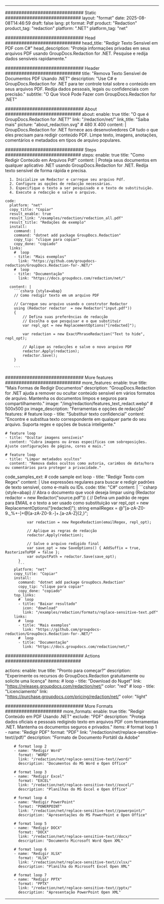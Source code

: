 
---
############################# Static ############################
layout: "format"
date:  2025-08-08T14:46:59
draft: false
lang: pt
format: Pdf
product: "Redaction"
product_tag: "redaction"
platform: ".NET"
platform_tag: "net"

############################# Head ############################
head_title: "Redigir Texto Sensível em PDF com C#"
head_description: "Proteja informações privadas em seus arquivos PDF usando GroupDocs.Redaction for .NET. Pesquise e redija dados sensíveis rapidamente."

############################# Header ############################
title: "Remova Texto Sensível de Documentos PDF Usando .NET" 
description: "Use C# e GroupDocs.Redaction for .NET para ter controle total sobre o conteúdo em seus arquivos PDF. Redija dados pessoais, legais ou confidenciais com precisão."
subtitle: "O Que Você Pode Fazer com GroupDocs.Redaction for .NET" 

############################# About ############################
about:
    enable: true
    title: "O que é GroupDocs.Redaction for .NET?"
    link: "/redaction/net/"
    link_title: "Saiba mais"
    picture: "about_redaction.svg" # 480 X 400
    content: |
       GroupDocs.Redaction for .NET fornece aos desenvolvedores C# tudo o que eles precisam para redigir conteúdo PDF. Limpe texto, imagens, anotações, comentários e metadados em tipos de arquivo populares.

############################# Steps ############################
steps:
    enable: true
    title: "Como Redigir Conteúdo em Arquivos Pdf"
    content: |
      Proteja seus documentos em qualquer aplicativo .NET usando GroupDocs.Redaction for .NET. Redija texto sensível de forma rápida e precisa.
      
      1. Inicialize um Redactor e carregue seu arquivo Pdf.
      2. Configure as opções de redacção necessárias.
      3. Especifique o texto a ser pesquisado e o texto de substituição.
      4. Execute a redacção e salve o arquivo.
   
    code:
      platform: "net"
      copy_title: "Copiar"
      result_enable: true
      result_link: "/examples/redaction/redaction_all.pdf"
      result_title: "Redações de exemplo"
      install:
        command: |
        command: "dotnet add package GroupDocs.Redaction"
        copy_tip: "clique para copiar"
        copy_done: "copiado"
      links:
        #  loop
        - title: "Mais exemplos"
          link: "https://github.com/groupdocs-redaction/GroupDocs.Redaction-for-.NET/"
        #  loop
        - title: "Documentação"
          link: "https://docs.groupdocs.com/redaction/net/"
          
      content: |
        ```csharp {style=abap}
        // Como redigir texto em um arquivo PDF

        // Carregue seu arquivo usando o construtor Redactor
        using (Redactor redactor  = new Redactor("input.pdf"))
        {
            // Defina suas preferências de redacção
            // Escolha o que pesquisar e o que substituir
            var repl_opt = new ReplacementOptions("[redacted]");
            
            var redaction = new ExactPhraseRedaction("Text to hide", repl_opt);

            // Aplique as redacções e salve o novo arquivo PDF
            redactor.Apply(redaction);
            redactor.Save();
        }
        
        ```            


############################# More features ############################
more_features:
  enable: true
  title: "Mais Formas de Redigir Documentos"
  description: "GroupDocs.Redaction for .NET ajuda a remover ou ocultar conteúdo sensível em vários formatos de arquivo. Mantenha os documentos limpos e seguros para compartilhamento."
  image: "/img/redaction/features_text_redact.webp" # 500x500 px
  image_description: "Ferramentas e opções de redacção"
  features:
    # feature loop
    - title: "Substituir texto confidencial"
      content: "Encontre e substitua texto correspondente em qualquer parte do seu arquivo. Suporta regex e opções de busca inteligente."

    # feature loop
    - title: "Ocultar imagens sensíveis"
      content: "Cubra imagens ou áreas específicas com sobreposições. Ajuste configurações de página, cores e mais."

    # feature loop
    - title: "Limpar metadados ocultos"
      content: "Remova dados ocultos como autoria, carimbos de data/hora ou comentários para proteger a privacidade."
      
  code_samples_ext:
    # code sample ext loop
    - title: "Redigir Texto com Regex"
      content: |
        Use expressões regulares para buscar e redigir padrões de texto sensível, como e-mails ou IDs.
      code:
        title: "C#"
        content: |
          ```csharp {style=abap}
          //  Abra o documento que você deseja limpar
          using (Redactor redactor  = new Redactor("source.pdf"))
          {
              // Defina um padrão de regex para EMAIL e o texto a ser usado como substituição
              var repl_opt = new ReplacementOptions("[redacted]");
              string emailRegex = @"[a-zA-Z0-9._%+-]+@[a-zA-Z0-9.-]+\.[a-zA-Z]{2,}";

              var redaction = new RegexRedaction(emailRegex, repl_opt);

              // Aplique as regras de redacção
              redactor.Apply(redaction);

              // Salve o arquivo redigido final
              var save_opt = new SaveOptions() { AddSuffix = true, RasterizeToPDF = false };
              var outputPath = redactor.Save(save_opt);
          }
          ```
        platform: "net"
        copy_title: "Copiar"
        install:
          command: "dotnet add package GroupDocs.Redaction"
          copy_tip: "clique para copiar"
          copy_done: "copiado"
        top_links:
          #  loop
          - title: "Baixar resultado"
            icon: "download"
            link: "/examples/redaction/formats/replace-sensitive-text.pdf"
        links:
          #  loop
          - title: "Mais exemplos"
            link: "https://github.com/groupdocs-redaction/GroupDocs.Redaction-for-.NET/"
          #  loop
          - title: "Documentação"
            link: "https://docs.groupdocs.com/redaction/net/"


############################# Actions ############################

actions:
  enable: true
  title: "Pronto para começar?"
  description: "Experimente os recursos do GroupDocs.Redaction gratuitamente ou solicite uma licença"
  items:
    #  loop
    - title: "Download do Nuget"
      link: "https://releases.groupdocs.com/redaction/net/"
      color: "red"
        #  loop
    - title: "Licenciamento"
      link: "https://purchase.groupdocs.com/pricing/redaction/net/"
      color: "light"


############################# More Formats #####################
more_formats:
    enable: true
    title: "Redigir Conteúdo em PDF Usando .NET"
    exclude: "PDF"
    description: "Proteja dados oficiais e pessoais redigindo texto em arquivos PDF com ferramentas .NET. Mantenha os documentos seguros e privados."
    items: 
        # format loop 1
        - name: "Redigir PDF"
          format: "PDF"
          link: "/redaction/net/replace-sensitive-text//pdf/"
          description: "Formato de Documento Portátil da Adobe"

        # format loop 2
        - name: "Redigir Word"
          format: "WORD"
          link: "/redaction/net/replace-sensitive-text//word/"
          description: "Documentos do MS Word e Open Office"
          
        # format loop 3
        - name: "Redigir Excel"
          format: "EXCEL"
          link: "/redaction/net/replace-sensitive-text//excel/"
          description: "Planilhas do MS Excel e Open Office"

        # format loop 4
        - name: "Redigir PowerPoint"
          format: "POWERPOINT"
          link: "/redaction/net/replace-sensitive-text//powerpoint/"
          description: "Apresentações do MS PowerPoint e Open Office"

        # format loop 5
        - name: "Redigir DOCX"
          format: "DOCX"
          link: "/redaction/net/replace-sensitive-text//docx/"
          description: "Documento Microsoft Word Open XML"
          
        # format loop 6
        - name: "Redigir XLSX"
          format: "XLSX"
          link: "/redaction/net/replace-sensitive-text//xlsx/"
          description: "Planilha do Microsoft Excel Open XML"
          
        # format loop 7
        - name: "Redigir PPTX"
          format: "PPTX"
          link: "/redaction/net/replace-sensitive-text//pptx/"
          description: "Apresentação PowerPoint Open XML"


---
